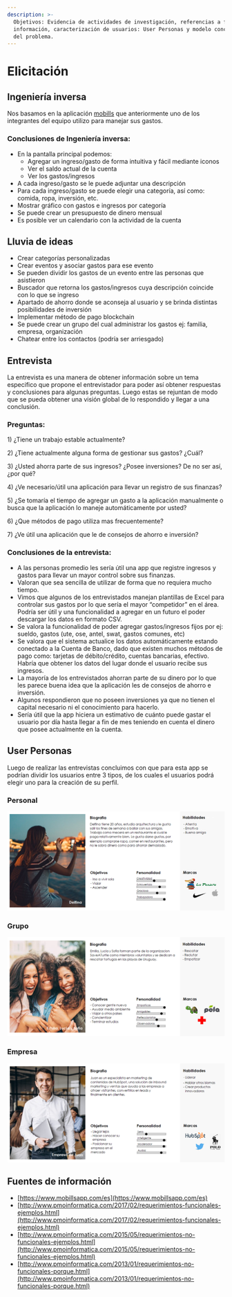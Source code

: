```yaml
---
description: >-
  Objetivos: Evidencia de actividades de investigación, referencias a fuentes de
  información, caracterización de usuarios: User Personas y modelo conceptual
  del problema.
---
```


# Elicitación

## Ingeniería inversa

Nos basamos en la aplicación [mobills](https://www.mobillsapp.com/es) que anteriormente uno de los integrantes del equipo utilizo para manejar sus gastos.

### Conclusiones de Ingeniería inversa:

* En la pantalla principal podemos: 
  * Agregar un ingreso/gasto de forma intuitiva y fácil mediante iconos
  * Ver el saldo actual de la cuenta
  * Ver los gastos/ingresos 
* A cada ingreso/gasto se le puede adjuntar una descripción
* Para cada ingreso/gasto se puede elegir una categoría, así como: comida, ropa, inversión, etc.
* Mostrar gráfico con gastos e ingresos por categoría
* Se puede crear un presupuesto de dinero mensual
* Es posible ver un calendario con la actividad de la cuenta

## Lluvia de ideas

* Crear categorías personalizadas
* Crear eventos y asociar gastos para ese evento
* Se pueden dividir los gastos de un evento entre las personas que asistieron
* Buscador que retorna los gastos/ingresos cuya descripción coincide con lo que se ingreso
* Apartado de ahorro donde se aconseja al usuario y se brinda distintas posibilidades de inversión
* Implementar método de pago blockchain
* Se puede crear un grupo del cual administrar los gastos ej: familia, empresa, organización
* Chatear entre los contactos (podría ser arriesgado)

## Entrevista

La entrevista es una manera de obtener información sobre un tema especifico que propone el entrevistador para poder así obtener respuestas y conclusiones para algunas preguntas. Luego estas se rejuntan de modo que se pueda obtener una visión global de lo respondido y llegar a una conclusión.

### Preguntas:

1\) ¿Tiene un trabajo estable actualmente?

2\) ¿Tiene actualmente alguna forma de gestionar sus gastos? ¿Cuál?

3\) ¿Usted ahorra parte de sus ingresos? ¿Posee inversiones? De no ser así, ¿por qué?

4\) ¿Ve necesario/útil una aplicación para llevar un registro de sus finanzas?

5\) ¿Se tomaría el tiempo de agregar un gasto a la aplicación manualmente o busca que la aplicación lo maneje automáticamente por usted?

6\) ¿Que métodos de pago utiliza mas frecuentemente?

7\) ¿Ve útil una aplicación que le de consejos de ahorro e inversión? 

### Conclusiones de la entrevista:

* A las personas promedio les sería útil una app que registre ingresos y gastos para llevar un mayor control sobre sus finanzas.
* Valoran que sea sencilla de utilizar de forma que no requiera mucho tiempo.
* Vimos que algunos de los entrevistados manejan plantillas de Excel para controlar sus gastos por lo que sería el mayor “competidor” en el área. Podría ser útil y una funcionalidad a agregar en un futuro el poder descargar los datos en formato CSV.
* Se valora la funcionalidad de poder agregar gastos/ingresos fijos por ej: sueldo, gastos (ute, ose, antel, swat, gastos comunes, etc)
* Se valora que el sistema actualice los datos automáticamente estando conectado a la Cuenta de Banco, dado que existen muchos métodos de pago como: tarjetas de débito/crédito, cuentas bancarias, efectivo. Habría que obtener los datos del lugar donde el usuario recibe sus ingresos.
* La mayoría de los entrevistados ahorran parte de su dinero por lo que les parece buena idea que la aplicación les de consejos de ahorro e inversión.
* Algunos respondieron que no poseen inversiones ya que no tienen el capital necesario ni el conocimiento para hacerlo.
* Sería útil que la app hiciera un estimativo de cuánto puede gastar el usuario por día hasta llegar a fin de mes teniendo en cuenta el dinero que posee actualmente en la cuenta.

## User Personas

Luego de realizar las entrevistas concluimos con que para esta app se podrían dividir los usuarios entre 3 tipos, de los cuales el usuarios podrá elegir uno para la creación de su perfil.

### Personal

![](.gitbook/assets/delfina.png)

### Grupo

![](.gitbook/assets/amigas.png)

### Empresa

![](.gitbook/assets/empresa.png)

## Fuentes de información

* [https://www.mobillsapp.com/es](https://www.mobillsapp.com/es)
* [http://www.pmoinformatica.com/2017/02/requerimientos-funcionales-ejemplos.html](http://www.pmoinformatica.com/2017/02/requerimientos-funcionales-ejemplos.html)
* [http://www.pmoinformatica.com/2015/05/requerimientos-no-funcionales-ejemplos.html](http://www.pmoinformatica.com/2015/05/requerimientos-no-funcionales-ejemplos.html)
* [http://www.pmoinformatica.com/2013/01/requerimientos-no-funcionales-porque.html](http://www.pmoinformatica.com/2013/01/requerimientos-no-funcionales-porque.html)

